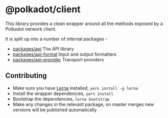 # @polkadot/client

This library provides a clean wrapper around all the methods exposed by a Polkadot network client.

It is split up into a number of internal packages -

- [packages/api](packages/api/) The API library
- [packages/api-format](packages/api-format/) Input and output formatters
- [packages/api-provider](packages/api-provider/) Transport providers

## Contributing

- Make sure you have [Lerna](https://lernajs.io/) installed, `yarn install -g lerna`
- Install the wrapper dependencies, `yarn install`
- Bootstrap the dependencies, `lerna bootstrap`
- Make any changes in the relevant package, on master merges new versions will be published automatically
